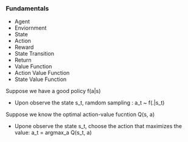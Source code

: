 ### Fundamentals

- Agent
- Enviornment
- State
- Action
- Reward
- State Transition
- Return
- Value Function
- Action Value Function
- State Value Function

Suppose we have a good policy f(a|s)
- Upon observe the state s_t, ramdom sampling : a_t ~ f(.|s_t)

Suppose we know the optimal action-value fucntion Q(s, a)
- Upone observe the state s_t, choose the action that maximizes the value: a_t = argmax_a Q(s_t, a)

